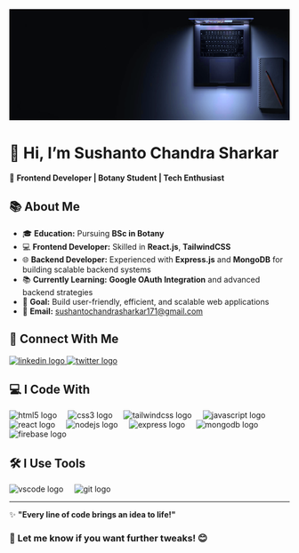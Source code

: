 <div align="center">
  <img height="200" src="https://raw.githubusercontent.com/Sushanto171/Sushanto171/refs/heads/main/github_initial.png" />
</div>

# 👋 Hi, I’m **Sushanto Chandra Sharkar**

🌟 **Frontend Developer | Botany Student | Tech Enthusiast**

## 📚 **About Me**

- 🎓 **Education:** Pursuing **BSc in Botany**  
- 💻 **Frontend Developer:** Skilled in **React.js**, **TailwindCSS** 
- 🌐 **Backend Developer:** Experienced with **Express.js** and **MongoDB** for building scalable backend systems  
- 📚 **Currently Learning:** **Google OAuth Integration** and advanced backend strategies  
- 🎯 **Goal:** Build user-friendly, efficient, and scalable web applications  
- 📧 **Email:** [sushantochandrasharkar171@gmail.com](mailto:sushantochandrasharkar171@gmail.com)  

## 🤝 **Connect With Me**

<div align="left">
  <a href="https://www.linkedin.com/in/sushanto-chandra-sharkar-144b95339/" target="_blank">
    <img src="https://raw.githubusercontent.com/maurodesouza/profile-readme-generator/master/src/assets/icons/social/linkedin/default.svg" width="52" height="40" alt="linkedin logo" />
  </a>
  <a href="https://x.com/sushanto171" target="_blank">
    <img src="https://raw.githubusercontent.com/maurodesouza/profile-readme-generator/master/src/assets/icons/social/twitter/default.svg" width="52" height="40" alt="twitter logo" />
  </a>
</div>

## 💻 **I Code With**

<div align="left">
  <img src="https://cdn.jsdelivr.net/gh/devicons/devicon/icons/html5/html5-original.svg" height="40" alt="html5 logo" />
  <img width="12" />
  <img src="https://cdn.jsdelivr.net/gh/devicons/devicon/icons/css3/css3-original.svg" height="40" alt="css3 logo" />
  <img width="12" />
  <img src="https://cdn.jsdelivr.net/gh/devicons/devicon/icons/tailwindcss/tailwindcss-original-wordmark.svg" height="40" alt="tailwindcss logo" />
  <img width="12" />
  <img src="https://cdn.jsdelivr.net/gh/devicons/devicon/icons/javascript/javascript-original.svg" height="40" alt="javascript logo" />
  <img width="12" />
  <img src="https://cdn.jsdelivr.net/gh/devicons/devicon/icons/react/react-original.svg" height="40" alt="react logo" />
  <img width="12" />
  <img src="https://cdn.jsdelivr.net/gh/devicons/devicon/icons/nodejs/nodejs-original.svg" height="40" alt="nodejs logo" />
  <img width="12" />
  <img src="https://cdn.jsdelivr.net/gh/devicons/devicon/icons/express/express-original.svg" height="40" alt="express logo" />
  <img width="12" />
  <img src="https://cdn.jsdelivr.net/gh/devicons/devicon/icons/mongodb/mongodb-original.svg" height="40" alt="mongodb logo" />
  <img width="12" />
  <img src="https://cdn.jsdelivr.net/gh/devicons/devicon/icons/firebase/firebase-plain.svg" height="40" alt="firebase logo" />
</div>

## 🛠️ **I Use Tools**

<div align="left">
  <img src="https://cdn.jsdelivr.net/gh/devicons/devicon/icons/vscode/vscode-original.svg" height="40" alt="vscode logo" />
  <img width="12" />
  <img src="https://cdn.jsdelivr.net/gh/devicons/devicon/icons/git/git-original.svg" height="40" alt="git logo" />
</div>

---

✨ **"Every line of code brings an idea to life!"**

### 🚀 **Let me know if you want further tweaks!** 😊
